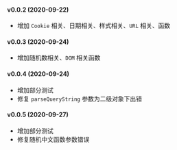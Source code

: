 #### v0.0.2 (2020-09-22)
* 增加 `Cookie` 相关、日期相关、样式相关、`URL` 相关、函数

#### v0.0.3 (2020-09-24)
* 增加随机数相关、`DOM` 相关函数

#### v0.0.4 (2020-09-24)
* 增加部分测试
* 修复 `parseQueryString` 参数为二级对象下出错

#### v0.0.5 (2020-09-27)
* 增加部分测试
* 修复随机中文函数参数错误

